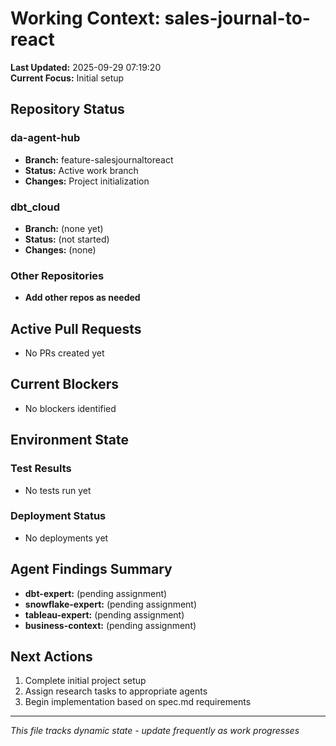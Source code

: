 # Working Context: sales-journal-to-react

**Last Updated:** 2025-09-29 07:19:20  
**Current Focus:** Initial setup

## Repository Status

### da-agent-hub
- **Branch:** feature-salesjournaltoreact
- **Status:** Active work branch
- **Changes:** Project initialization

### dbt_cloud
- **Branch:** (none yet)
- **Status:** (not started)
- **Changes:** (none)

### Other Repositories
- **Add other repos as needed**

## Active Pull Requests

<!-- Update as PRs are created -->
- No PRs created yet

## Current Blockers

<!-- Track impediments and resolution plans -->
- No blockers identified

## Environment State

### Test Results
- No tests run yet

### Deployment Status  
- No deployments yet

## Agent Findings Summary

<!-- Links to detailed findings in tasks/ directory -->
- **dbt-expert:** (pending assignment)
- **snowflake-expert:** (pending assignment)
- **tableau-expert:** (pending assignment)
- **business-context:** (pending assignment)

## Next Actions

1. Complete initial project setup
2. Assign research tasks to appropriate agents
3. Begin implementation based on spec.md requirements

---

*This file tracks dynamic state - update frequently as work progresses*
